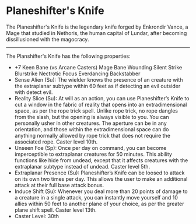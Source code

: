 # Planeshifter's Knife

The Planeshifter's Knife is the legendary knife forged by Enkrondir Vance, a Mage that studied in Nethoris, the human capital of Lundar, after becoming dissillusioned with the magocracy.

---

The Planshifter's Knife has the following properties:
- +7 Keen Bane (vs Arcane Casters) Mage Bane Wounding Silent Strike Blurstrike Nectrotic Focus Everdancing Backstabber
- Sense Alien (Su): The wielder knows the presence of an creature with the extraplanar subtype within 60 feet as if detecting an evil outsider with detect evil.
- Reality Slice (Su): At will as an action, you can use Planeshifter’s Knife to cut a window in the fabric of reality that opens into an extradimensional space, as per the rope trick spell. Unlike rope trick, no rope dangles from the slash, but the opening is always visible to you. You can personally usher in other creatures. The aperture can be in any orientation, and those within the extradimensional space can do anything normally allowed by rope trick that does not require the associated rope. Caster level 10th.
- Unseen Foe (Sp): Once per day on command, you can become imperceptible to extraplanar creatures for 50 minutes. This ability functions like hide from undead, except that it affects creatures with the extraplanar subtype instead of undead. Caster level 5th.
- Extraplanar Presence (Su): Planeshifter’s Knife can be loosed to attack on its own two times per day. This allows the user to make an additional attack at their full base attack bonus.
- Induce Shift (Su): Whenever you deal more than 20 points of damage to a creature in a single attack, you can instantly move yourself and 10 allies within 50 feet to another plane of your choice, as per the greater plane shift spell. Caster level 13th.
- Caster Level: 30th
